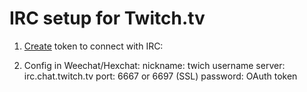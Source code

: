 # IRC setup for Twitch.tv

1. [Create] token to connect with IRC:


1. Config in Weechat/Hexchat:
nickname: twich username
server: irc.chat.twitch.tv
port: 6667 or 6697 (SSL)
password: OAuth token

[Create]: <https://twitchapps.com/tmi/>
